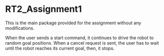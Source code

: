 # RT2_Assignment1

This is the main package provided for the assignment without any modifications. 

When the user sends a start command, it continues to drive the robot to random goal positions. When a cancel request is sent, the user has to wait until the robot reaches its current goal, then, it stops.
